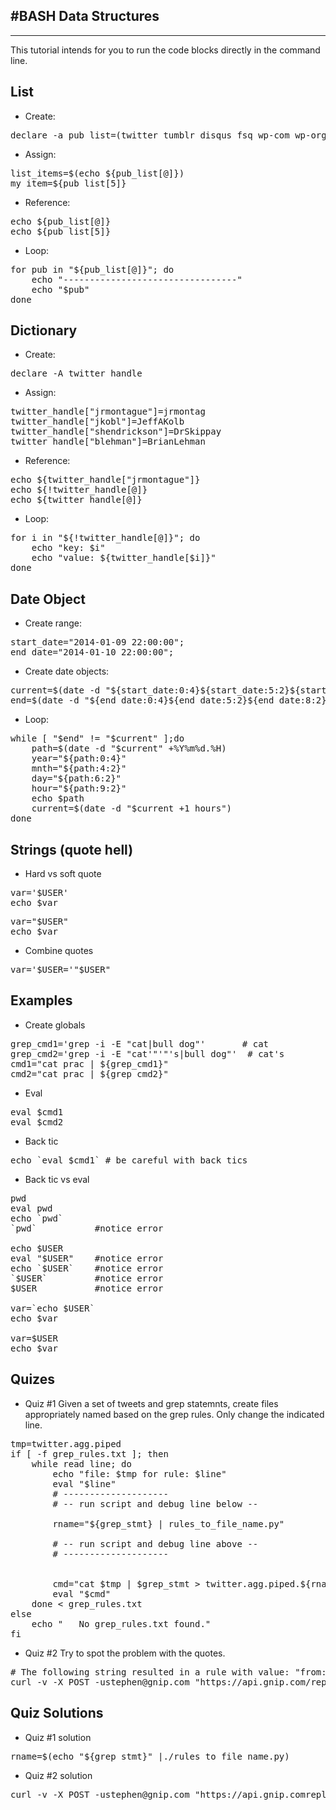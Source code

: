 #BASH Data Structures
------------
------------
This tutorial intends for you to run the code blocks directly in the command line.

## List
 
*  Create:
<pre>
declare -a pub_list=(twitter tumblr disqus fsq wp-com wp-org)
</pre>

*  Assign:
<pre>
list_items=$(echo ${pub_list[@]})
my_item=${pub_list[5]}
</pre>

*  Reference:
<pre>
echo ${pub_list[@]}
echo ${pub_list[5]}
</pre>

*  Loop:
<pre>
for pub in "${pub_list[@]}"; do
    echo "---------------------------------"
    echo "$pub"
done
</pre>

## Dictionary

*  Create:
<pre>
declare -A twitter_handle
</pre>

*  Assign:
<pre>
twitter_handle["jrmontague"]=jrmontag
twitter_handle["jkobl"]=JeffAKolb
twitter_handle["shendrickson"]=DrSkippay
twitter_handle["blehman"]=BrianLehman
</pre>

*  Reference:
<pre>
echo ${twitter_handle["jrmontague"]}
echo ${!twitter_handle[@]}
echo ${twitter_handle[@]}
</pre>

*  Loop:
<pre>
for i in "${!twitter_handle[@]}"; do
    echo "key: $i"
    echo "value: ${twitter_handle[$i]}"
done
</pre>

## Date Object

*  Create range:
<pre>
start_date="2014-01-09 22:00:00";  
end_date="2014-01-10 22:00:00";  
</pre>

*  Create date objects:
<pre>
current=$(date -d "${start_date:0:4}${start_date:5:2}${start_date:8:2} ${start_date:11:2}")
end=$(date -d "${end_date:0:4}${end_date:5:2}${end_date:8:2} ${end_date:11:2}")
</pre>

*  Loop:
<pre>
while [ "$end" != "$current" ];do
    path=$(date -d "$current" +%Y%m%d.%H)
    year="${path:0:4}"
    mnth="${path:4:2}"
    day="${path:6:2}"
    hour="${path:9:2}"
    echo $path
    current=$(date -d "$current +1 hours")
done
</pre>

## Strings  (quote hell) 

*  Hard vs soft quote
<pre>
var='$USER'
echo $var
</pre>
<pre>
var="$USER"
echo $var
</pre>

*  Combine quotes

<pre>
var='$USER='"$USER"
</pre>

## Examples
*  Create globals
<pre>
grep_cmd1='grep -i -E "cat|bull dog"'       # cat
grep_cmd2='grep -i -E "cat'"'"'s|bull dog"'  # cat's
cmd1="cat prac | ${grep_cmd1}"
cmd2="cat prac | ${grep_cmd2}"
</pre>

*  Eval
<pre>
eval $cmd1
eval $cmd2
</pre>

*  Back tic 
<pre>
echo `eval $cmd1` # be careful with back tics 
</pre>

*  Back tic vs eval

<pre>
pwd
eval pwd
echo `pwd`
`pwd`           #notice error

echo $USER
eval "$USER"    #notice error
echo `$USER`    #notice error
`$USER`         #notice error
$USER           #notice error

var=`echo $USER`
echo $var

var=$USER
echo $var
</pre>

## Quizes
*  Quiz #1
Given a set of tweets and grep statemnts, create files appropriately named based on the grep rules. Only change the indicated line.
<pre>
tmp=twitter.agg.piped
if [ -f grep_rules.txt ]; then
    while read line; do                    
        echo "file: $tmp for rule: $line"
        eval "$line"
        # --------------------
        # -- run script and debug line below -- 

        rname="${grep_stmt} | rules_to_file_name.py"
        
        # -- run script and debug line above --
        # --------------------


        cmd="cat $tmp | $grep_stmt > twitter.agg.piped.${rname}.filter.piped &"
        eval "$cmd"
    done < grep_rules.txt
else
    echo "   No grep_rules.txt found."
fi 
</pre>

*  Quiz #2 
Try to spot the problem with the quotes.
<pre>
# The following string resulted in a rule with value: "from:$USER" ; instead of value: "from:compston"
curl -v -X POST -ustephen@gnip.com "https://api.gnip.com/replay/rules.json" -d '{"rules":[{"value":"from:$USER"}]}'
</pre>



## Quiz Solutions

*  Quiz #1 solution
<pre>
rname=$(echo "${grep_stmt}" |./rules_to_file_name.py)
</pre>

* Quiz #2 solution
<pre>
curl -v -X POST -ustephen@gnip.com "https://api.gnip.comreplay/rules.json" -d '{"rules":[{"value":"from:'"$USER"'"}]}'
</pre>

